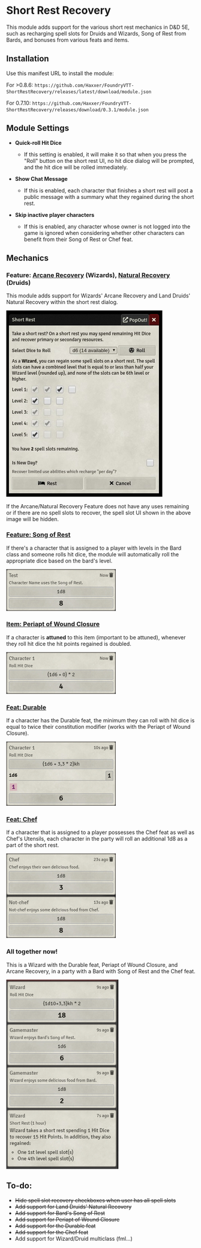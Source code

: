 # Short Rest Recovery
This module adds support for the various short rest mechanics in D&D 5E, such as recharging spell slots for Druids and Wizards, Song of Rest from Bards, and bonuses from various feats and items.

## Installation
Use this manifest URL to install the module:

For >0.8.6:
`https://github.com/Haxxer/FoundryVTT-ShortRestRecovery/releases/latest/download/module.json`

For 0.7.10:
`https://github.com/Haxxer/FoundryVTT-ShortRestRecovery/releases/download/0.3.1/module.json`

## Module Settings
* **Quick-roll Hit Dice**
  * If this setting is enabled, it will make it so that when you press the "Roll" button on the short rest UI, no hit dice dialog will be prompted, and the hit dice will be rolled immediately.

* **Show Chat Message**
  * If this is enabled, each character that finishes a short rest will post a public message with a summary what they regained during the short rest.

* **Skip inactive player characters**
  * If this is enabled, any character whose owner is not logged into the game is ignored when considering whether other characters can benefit from their Song of Rest or Chef feat.

## Mechanics

### Feature: [Arcane Recovery](https://www.dndbeyond.com/classes/wizard#ArcaneRecovery-411) (Wizards), [Natural Recovery](https://www.dndbeyond.com/classes/druid#CircleoftheLand) (Druids)

This module adds support for Wizards' Arcane Recovery and Land Druids' Natural Recovery within the short rest dialog.

![Image of the new short rest dialog with checkboxes for spell recovery](docs/short-rest-dialog.jpg)

If the Arcane/Natural Recovery Feature does not have any uses remaining or if there are no spell slots to recover, the spell slot UI shown in the above image will be hidden.

### [Feature: Song of Rest](https://www.dndbeyond.com/classes/bard#SongofRest-80)

If there's a character that is assigned to a player with levels in the Bard class and someone rolls hit dice, the module will automatically roll the appropriate dice based on the bard's level.

![Image of a character gaining hit points from a bard's song of rest](docs/song-of-rest.jpg)

### [Item: Periapt of Wound Closure](https://www.dndbeyond.com/magic-items/periapt-of-wound-closure)

If a character is **attuned** to this item (important to be attuned), whenever they roll hit dice the hit points regained is doubled.

![Image of a hit dice roll with the periapt of wound closure](docs/periapt-of-wound-closure.jpg)

### [Feat: Durable](https://www.dndbeyond.com/feats/durable)

If a character has the Durable feat, the minimum they can roll with hit dice is equal to twice their constitution modifier (works with the Periapt of Wound Closure).

![Image of a hit dice roll with the durable feat](docs/durable.jpg)

### [Feat: Chef](https://www.dndbeyond.com/feats/chef)

If a character that is assigned to a player possesses the Chef feat as well as Chef's Utensils, each character in the party will roll an additional 1d8 as a part of the short rest.

![Image of a two rolls, one for the chef rolling a 1d8 for themselves, and another non-chef rolling a 1d8 for themselves](docs/chef.jpg)

### All together now!

This is a Wizard with the Durable feat, Periapt of Wound Closure, and Arcane Recovery, in a party with a Bard with Song of Rest and the Chef feat.

![Image of a Wizard with the Durable feat, Periapt of Wound Closure, and Arcane Recovery, in a party with a Bard with Song of Rest and the Chef feat](docs/allcombined.png)

## To-do:
- ~~Hide spell slot recovery checkboxes when user has all spell slots~~
- ~~Add support for Land Druids' Natural Recovery~~
- ~~Add support for Bard's Song of Rest~~
- ~~Add support for Periapt of Wound Closure~~
- ~~Add support for the Durable feat~~
- ~~Add support for the Chef feat~~
- Add support for Wizard/Druid multiclass (fml...)
